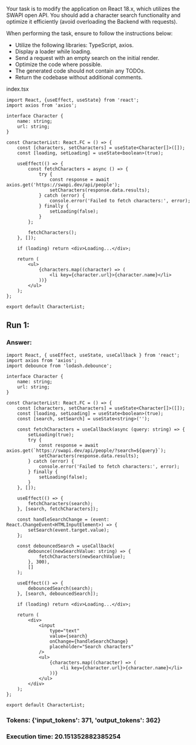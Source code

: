 Your task is to modify the application on React 18.x, which utilizes the SWAPI open API.
You should add a character search functionality and optimize it efficiently (avoid overloading the Backend with requests).

When performing the task, ensure to follow the instructions below:
- Utilize the following libraries: TypeScript, axios.
- Display a loader while loading.
- Send a request with an empty search on the initial render.
- Optimize the code where possible.
- The generated code should not contain any TODOs.
- Return the codebase without additional comments.

index.tsx
```tsx
import React, {useEffect, useState} from 'react';
import axios from 'axios';

interface Character {
    name: string;
    url: string;
}

const CharacterList: React.FC = () => {
    const [characters, setCharacters] = useState<Character[]>([]);
    const [loading, setLoading] = useState<boolean>(true);

    useEffect(() => {
        const fetchCharacters = async () => {
            try {
                const response = await axios.get('https://swapi.dev/api/people');
                setCharacters(response.data.results);
            } catch (error) {
                console.error('Failed to fetch characters:', error);
            } finally {
                setLoading(false);
            }
        };

        fetchCharacters();
    }, []);

    if (loading) return <div>Loading...</div>;

    return (
        <ul>
            {characters.map((character) => (
                <li key={character.url}>{character.name}</li>
            ))}
        </ul>
    );
};

export default CharacterList;
```

## Run 1:
### Answer:
```tsx
import React, { useEffect, useState, useCallback } from 'react';
import axios from 'axios';
import debounce from 'lodash.debounce';

interface Character {
    name: string;
    url: string;
}

const CharacterList: React.FC = () => {
    const [characters, setCharacters] = useState<Character[]>([]);
    const [loading, setLoading] = useState<boolean>(true);
    const [search, setSearch] = useState<string>('');

    const fetchCharacters = useCallback(async (query: string) => {
        setLoading(true);
        try {
            const response = await axios.get(`https://swapi.dev/api/people/?search=${query}`);
            setCharacters(response.data.results);
        } catch (error) {
            console.error('Failed to fetch characters:', error);
        } finally {
            setLoading(false);
        }
    }, []);

    useEffect(() => {
        fetchCharacters(search);
    }, [search, fetchCharacters]);

    const handleSearchChange = (event: React.ChangeEvent<HTMLInputElement>) => {
        setSearch(event.target.value);
    };

    const debouncedSearch = useCallback(
        debounce((newSearchValue: string) => {
            fetchCharacters(newSearchValue);
        }, 300),
        []
    );

    useEffect(() => {
        debouncedSearch(search);
    }, [search, debouncedSearch]);

    if (loading) return <div>Loading...</div>;

    return (
        <div>
            <input
                type="text"
                value={search}
                onChange={handleSearchChange}
                placeholder="Search characters"
            />
            <ul>
                {characters.map((character) => (
                    <li key={character.url}>{character.name}</li>
                ))}
            </ul>
        </div>
    );
};

export default CharacterList;
```

### Tokens: {'input_tokens': 371, 'output_tokens': 362}
### Execution time: 20.151352882385254
